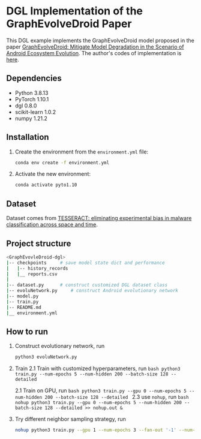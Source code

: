 # DGL Implementation of the GraphEvolveDroid Paper
This DGL example implements the GraphEvolveDroid model proposed in the paper [GraphEvolveDroid: Mitigate Model Degradation in the Scenario of Android Ecosystem Evolution](https://dl.acm.org/doi/abs/10.1145/3459637.3482118). The author's codes of implementation is [here](https://github.com/liangxun/GraphEvolveDroid).

## Dependencies
* Python 3.8.13
* PyTorch 1.10.1
* dgl 0.8.0
* scikit-learn 1.0.2
* numpy 1.21.2

## Installation
1. Create the environment from the `environment.yml` file:
    ```bash
    conda env create -f environment.yml
    ```

2. Activate the new environment:
    ```bash
    conda activate pyto1.10
    ```

## Dataset
Dataset comes from [TESSERACT: eliminating experimental bias in malware classification across space and time](https://dl.acm.org/doi/abs/10.5555/3361338.3361389).

## Project structure
```bash
<GraphEvovleDroid-dgl>
|-- checkpoints     # save model state dict and performance
|   |-- history_records
|   |__ reports.csv
|
|-- dataset.py      # construct customized DGL dataset class
|-- evoluNetwork.py     # construct Android evolutionary network
|-- model.py
|-- train.py
|-- README.md
|__ environment.yml
```

## How to run
1. Construct evolutionary network, run
    ```bash
    python3 evoluNetwork.py
    ```

2. Train
    2.1 Train with customized hyperparameters, run
        ```bash
        python3 train.py --num-epochs 5 --num-hidden 200 --batch-size 128 --detailed
        ```

    2.1 Train on GPU, run
        ```bash
        python3 train.py --gpu 0 --num-epochs 5 --num-hidden 200 --batch-size 128 --detailed
        ```
    2.3 use `nohup`, run
        ```bash
        nohup python3 train.py --gpu 0 --num-epochs 5 --num-hidden 200 --batch-size 128 --detailed >> nohup.out &
        ```

3. Try different neighbor sampling strategy, run
    ```bash
    nohup python3 train.py --gpu 1 --num-epochs 3 --fan-out '-1' --num-layers 2 --detailed >> nohup.out &
    ```